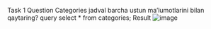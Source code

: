 Task 1
Question
Categories jadval barcha ustun ma’lumotlarini bilan qaytaring?
query
select * from categories;
Result
 ![image](https://user-images.githubusercontent.com/122611919/220969666-71ec6fed-6afc-4994-8f02-71f7fe7b29bb.png)


